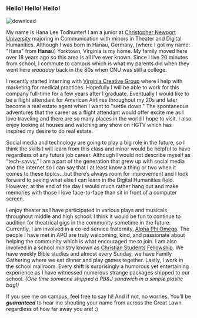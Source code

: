 ### Hello! Hello! Hello! 
![download](https://user-images.githubusercontent.com/97922448/150663919-9bd02b3f-b7b2-4596-a9ba-8f0a06bd811f.png)

My name is Hana Lee Todhunter! I am a junior at [Christopher Newport University](www.cnu.edu)  majoring in Communication with minors in Theater and Digital Humanities. Although I was born in Hanau, Germany, (where I got my name: "Hana" from **Hana**u) Yorktown, Virginia is my home. My family moved here over 18 years ago so this area is all I’ve ever known. Since I live 20 minutes from school, I commute to campus which is what my parents did when they went here _waaaaay_ back in the 80s when CNU was still a college.

I recently started interning with [Virginia Creative Group](https://virginiacreativegroup.com/) where I help with marketing for medical practices. Hopefully I will be able to work for this company full-time for a few years after I graduate. Eventually I would like to be a flight attendant for American Airlines throughout my 20s and later become a real estate agent when I want to "settle down." The spontaneous adventures that the career as a flight attendant would offer excite me as I love traveling and there are so many places in the world I hope to visit.  I also enjoy looking at houses and watching any show on HGTV which has inspired my desire to do real estate. 

Social media and technology are going to play a big role in the future, so I think the skills I will learn from this class and minor would be helpful to have regardless of any future job career. Although I would not describe myself as “tech-savvy,” I am a part of the generation that grew up with social media and the internet so I can say that I at least know a thing or two when it comes to these topics...but there’s always room for improvement and I look forward to seeing what else I can learn in the Digital Humanities field. However, at the end of the day I would much rather hang out and make memories with those I love face-to-face than sit in front of a computer screen. 

I enjoy theater as I have participated in various plays and musicals throughout middle and high school. I think it would be fun to continue to audition for theatrical gigs in the community sometime in the future. Currently, I am involved in a co-ed service fraternity, [Alpha Phi Omega](https://apo.org/). The people I have met in APO are truly welcoming, kind, and passionate about helping the community which is what encouraged me to join. I am also involved in a school ministry known as [Christian Students Fellowship](https://www.instagram.com/csfcnu/?hl=en). We have weekly Bible studies and almost every Sunday, we have Family Gathering where we eat dinner and play games together. Lastly, I work in the school mailroom. Every shift is surprisingly a humorous yet entertaining experience as I have witnessed numerous strange packages shipped to our school. _(One time someone shipped a PB&J sandwich in a simple plastic bag!)_ 

If you see me on campus, feel free to say hi! And if not, no worries. You’ll be **_guaranteed_** to hear me shouting your name from across the Great Lawn regardless of how far away you are! :)
